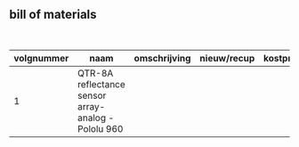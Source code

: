 ## bill of materials
<br />

|volgnummer|naam|omschrijving|nieuw/recup|kostprijs/stuk|aantal|subtotaal|
|----------|----|------------|-----------|---------|------|---------|
|         1|  QTR-8A reflectance sensor array- analog - Pololu 960  |            |           |              |      |         |

